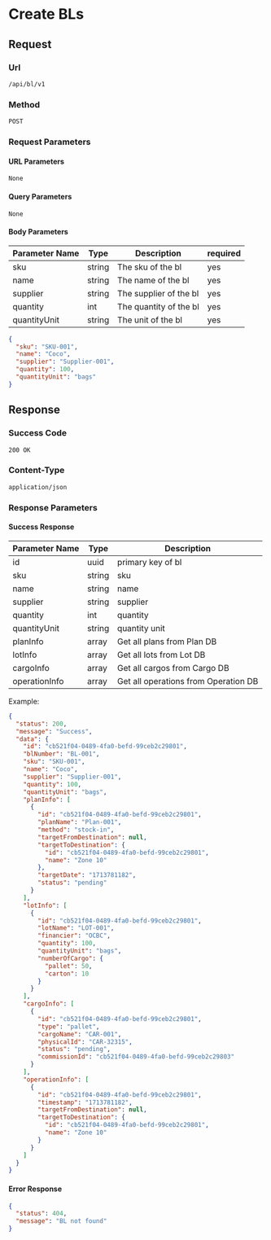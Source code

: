 # Create BLs

## Request

### Url

`/api/bl/v1`

### Method

`POST`

### Request Parameters

#### URL Parameters

`None`

#### Query Parameters

`None`

#### Body Parameters

| Parameter Name | Type   | Description            | required |
|----------------|--------|------------------------|----------|
| sku            | string | The sku of the bl      | yes      |
| name           | string | The name of the bl     | yes      |
| supplier       | string | The supplier of the bl | yes      |
| quantity       | int    | The quantity of the bl | yes      |
| quantityUnit   | string | The unit of the bl     | yes      |

```json
{
  "sku": "SKU-001",
  "name": "Coco",
  "supplier": "Supplier-001",
  "quantity": 100,
  "quantityUnit": "bags"
}
```

## Response

### Success Code

`200 OK`

### Content-Type

`application/json`

### Response Parameters

#### Success Response

| Parameter Name | Type   | Description                          |
|----------------|--------|--------------------------------------|
| id             | uuid   | primary key of bl                    |
| sku            | string | sku                                  |
| name           | string | name                                 |
| supplier       | string | supplier                             |
| quantity       | int    | quantity                             |
| quantityUnit   | string | quantity unit                        |
| planInfo       | array  | Get all plans from Plan DB           |
| lotInfo        | array  | Get all lots from Lot DB             |
| cargoInfo      | array  | Get all cargos from Cargo DB         |
| operationInfo  | array  | Get all operations from Operation DB |

Example:

```json
{
  "status": 200,
  "message": "Success",
  "data": {
    "id": "cb521f04-0489-4fa0-befd-99ceb2c29801",
    "blNumber": "BL-001",
    "sku": "SKU-001",
    "name": "Coco",
    "supplier": "Supplier-001",
    "quantity": 100,
    "quantityUnit": "bags",
    "planInfo": [
      {
        "id": "cb521f04-0489-4fa0-befd-99ceb2c29801",
        "planName": "Plan-001",
        "method": "stock-in",
        "targetFromDestination": null,
        "targetToDestination": {
          "id": "cb521f04-0489-4fa0-befd-99ceb2c29801",
          "name": "Zone 10"
        },
        "targetDate": "1713781182",
        "status": "pending"
      }
    ],
    "lotInfo": [
      {
        "id": "cb521f04-0489-4fa0-befd-99ceb2c29801",
        "lotName": "LOT-001",
        "financier": "OCBC",
        "quantity": 100,
        "quantityUnit": "bags",
        "numberOfCargo": {
          "pallet": 50,
          "carton": 10
        }
      }
    ],
    "cargoInfo": [
      {
        "id": "cb521f04-0489-4fa0-befd-99ceb2c29801",
        "type": "pallet",
        "cargoName": "CAR-001",
        "physicalId": "CAR-32315",
        "status": "pending",
        "commissionId": "cb521f04-0489-4fa0-befd-99ceb2c29803"
      }
    ],
    "operationInfo": [
      {
        "id": "cb521f04-0489-4fa0-befd-99ceb2c29801",
        "timestamp": "1713781182",
        "targetFromDestination": null,
        "targetToDestination": {
          "id": "cb521f04-0489-4fa0-befd-99ceb2c29801",
          "name": "Zone 10"
        }
      }
    ]
  }
}
```

#### Error Response

```json
{
  "status": 404,
  "message": "BL not found"
}
```